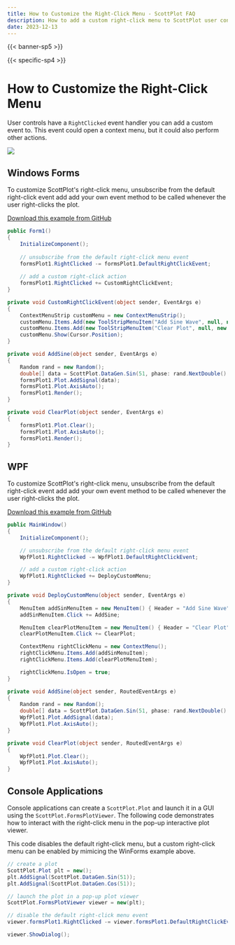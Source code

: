```yaml
---
title: How to Customize the Right-Click Menu - ScottPlot FAQ
description: How to add a custom right-click menu to ScottPlot user controls
date: 2023-12-13
---
```


{{< banner-sp5 >}}

{{< specific-sp4 >}}

# How to Customize the Right-Click Menu

User controls have a `RightClicked` event handler you can add a custom event to. This event could open a context menu, but it could also perform other actions.

<div class='text-center'>

![](right-click-menu.gif)

</div>

## Windows Forms

To customize ScottPlot's right-click menu, unsubscribe from the default right-click event add add your own event method to be called whenever the user right-clicks the plot. 

[Download this example from GitHub](https://github.com/ScottPlot/Website/tree/main/src/faq/right-click-menu/src/)

```cs
public Form1()
{
    InitializeComponent();
    
    // unsubscribe from the default right-click menu event
    formsPlot1.RightClicked -= formsPlot1.DefaultRightClickEvent;
    
    // add a custom right-click action
    formsPlot1.RightClicked += CustomRightClickEvent;
}

private void CustomRightClickEvent(object sender, EventArgs e)
{
    ContextMenuStrip customMenu = new ContextMenuStrip();
    customMenu.Items.Add(new ToolStripMenuItem("Add Sine Wave", null, new EventHandler(AddSine)));
    customMenu.Items.Add(new ToolStripMenuItem("Clear Plot", null, new EventHandler(ClearPlot)));
    customMenu.Show(Cursor.Position);
}

private void AddSine(object sender, EventArgs e)
{
    Random rand = new Random();
    double[] data = ScottPlot.DataGen.Sin(51, phase: rand.NextDouble() * 1000);
    formsPlot1.Plot.AddSignal(data);
    formsPlot1.Plot.AxisAuto();
    formsPlot1.Render();
}

private void ClearPlot(object sender, EventArgs e)
{
    formsPlot1.Plot.Clear();
    formsPlot1.Plot.AxisAuto();
    formsPlot1.Render();
}
```

## WPF

To customize ScottPlot's right-click menu, unsubscribe from the default right-click event add add your own event method to be called whenever the user right-clicks the plot. 

[Download this example from GitHub](https://github.com/ScottPlot/Website/tree/main/src/faq/right-click-menu/src/)

```cs
public MainWindow()
{
    InitializeComponent();

    // unsubscribe from the default right-click menu event
    WpfPlot1.RightClicked -= WpfPlot1.DefaultRightClickEvent;

    // add a custom right-click action
    WpfPlot1.RightClicked += DeployCustomMenu;
}

private void DeployCustomMenu(object sender, EventArgs e)
{
    MenuItem addSinMenuItem = new MenuItem() { Header = "Add Sine Wave" };
    addSinMenuItem.Click += AddSine;

    MenuItem clearPlotMenuItem = new MenuItem() { Header = "Clear Plot" };
    clearPlotMenuItem.Click += ClearPlot;

    ContextMenu rightClickMenu = new ContextMenu();
    rightClickMenu.Items.Add(addSinMenuItem);
    rightClickMenu.Items.Add(clearPlotMenuItem);

    rightClickMenu.IsOpen = true;
}

private void AddSine(object sender, RoutedEventArgs e)
{
    Random rand = new Random();
    double[] data = ScottPlot.DataGen.Sin(51, phase: rand.NextDouble() * 1000);
    WpfPlot1.Plot.AddSignal(data);
    WpfPlot1.Plot.AxisAuto();
}

private void ClearPlot(object sender, RoutedEventArgs e)
{
    WpfPlot1.Plot.Clear();
    WpfPlot1.Plot.AxisAuto();
}
```

## Console Applications

Console applications can create a `ScottPlot.Plot` and launch it in a GUI using the `ScottPlot.FormsPlotViewer`. The following code demonstrates how to interact with the right-click menu in the pop-up interactive plot viewer. 

This code disables the default right-click menu, but a custom right-click menu can be enabled by mimicing the WinForms example above.

```cs
// create a plot
ScottPlot.Plot plt = new();
plt.AddSignal(ScottPlot.DataGen.Sin(51));
plt.AddSignal(ScottPlot.DataGen.Cos(51));

// launch the plot in a pop-up plot viewer
ScottPlot.FormsPlotViewer viewer = new(plt);

// disable the default right-click menu event
viewer.formsPlot1.RightClicked -= viewer.formsPlot1.DefaultRightClickEvent;

viewer.ShowDialog();
```
